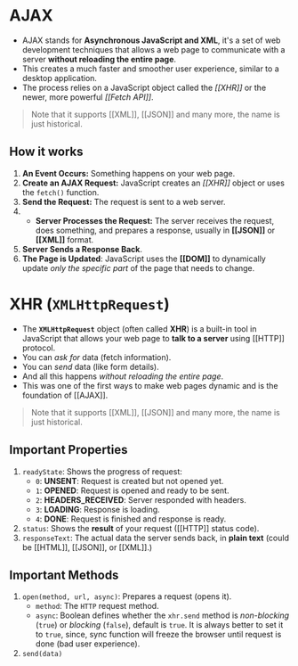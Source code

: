 # AJAX
- AJAX stands for **Asynchronous JavaScript and XML**, it's a set of web development techniques that allows a web page to communicate with a server **without reloading the entire page**.
- This creates a much faster and smoother user experience, similar to a desktop application.
- The process relies on a JavaScript object called the *[[XHR]]* or the newer, more powerful *[[Fetch API]]*.
> Note that it supports [[XML]], [[JSON]] and many more, the name is just historical.
## How it works
1. **An Event Occurs:** Something happens on your web page.
2. **Create an AJAX Request:** JavaScript creates an *[[XHR]]* object or uses the `fetch()` function.
3. **Send the Request:** The request is sent to a web server.
4. - **Server Processes the Request:** The server receives the request, does something, and prepares a response, usually in **[[JSON]]** or **[[XML]]** format.
5. **Server Sends a Response Back**.
6. **The Page is Updated**: JavaScript uses the **[[DOM]]** to dynamically update _only the specific part_ of the page that needs to change.
# XHR (`XMLHttpRequest`)
- The **`XMLHttpRequest`** object (often called **XHR**) is a built-in tool in JavaScript that allows your web page to **talk to a server** using [[HTTP]] protocol.
- You can *ask for* data (fetch information).
- You can *send* data (like form details).
- And all this happens *without reloading the entire page*.
- This was one of the first ways to make web pages dynamic and is the foundation of [[AJAX]].
> Note that it supports [[XML]], [[JSON]] and many more, the name is just historical.
## Important Properties
1. `readyState`: Shows the progress of request:
	- `0`: **UNSENT**: Request is created but not opened yet.
	- `1`: **OPENED**: Request is opened and ready to be sent.
	- `2`: **HEADERS_RECEIVED**: Server responded with headers.
	- `3`: **LOADING**: Response is loading.
	- `4`: **DONE**: Request is finished and response is ready.
2. `status`: Shows the **result** of your request ([[HTTP]] status code).
3. `responseText`: The actual data the server sends back, in **plain text** (could be [[HTML]], [[JSON]], or [[XML]].)
## Important Methods
1. `open(method, url, async)`: Prepares a request (opens it).
	- `method`: The `HTTP` request method.
	- `async`: Boolean defines whether the `xhr.send` method is *non-blocking* (`true`) or *blocking* (`false`), default is `true`. It is always better to set it to `true`, since, sync function will freeze the browser until request is done (bad user experience).
2. `send(data)`